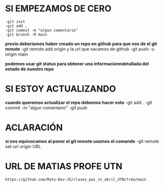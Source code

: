 # SI EMPEZAMOS DE CERO
    -git init
    -git add .
    -git commit -m "algun comentario"
    -git brunch -M main
    
**previo deberiamos haber creado un repo en github para que nos de el git remote**
    -git remote add origin y la url que sacamos de github
    -git push -u origin main

**podemos usar git status para obtener una informacionndetallada del estado de nuestro repo**

# SI ESTOY ACTUALIZANDO
**cuando queremos actualizar el repo debemos hacer esto**
    -git add .
    -git commit -m "algun comentario"
    -git push

# ACLARACIÓN
**si nos equivocamos al poner el git remote usamos el comando**
    -git remote set-url origin URL

# URL DE MATIAS PROFE UTN
    https://github.com/Matu-Dev-JS/clases_pwi_tn_abril_UTN/tree/main

    